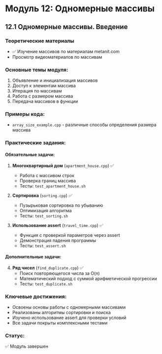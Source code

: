 # Модуль 12: Одномерные массивы

## 12.1 Одномерные массивы. Введение

### Теоретические материалы
- ✅ Изучение массивов по материалам metanit.com
- Просмотр видеоматериалов по массивам

### Основные темы модуля:
1. Объявление и инициализация массивов
2. Доступ к элементам массива
3. Итерация по массивам
4. Работа с размером массива
5. Передача массивов в функции

### Примеры кода:
- `array_size_example.cpp` - различные способы определения размера массива

### Практические задания:

#### Обязательные задачи:
1. **Многоквартирный дом** (`apartment_house.cpp`) ✅
   - Работа с массивом строк
   - Проверка границ массива
   - Тесты: `test_apartment_house.sh`

2. **Сортировка** (`sorting.cpp`) ✅
   - Пузырьковая сортировка по убыванию
   - Оптимизация алгоритма
   - Тесты: `test_sorting.sh`

3. **Использование assert** (`travel_time.cpp`) ✅
   - Функция с проверкой параметров через assert
   - Демонстрация падения программы
   - Тесты: `test_assert.sh`

#### Дополнительные задачи:
4. **Ряд чисел** (`find_duplicate.cpp`) ✅
   - Поиск повторяющегося числа за O(n)
   - Математический подход с суммой арифметической прогрессии
   - Тесты: `test_duplicate.sh`

### Ключевые достижения:
- Освоены основы работы с одномерными массивами
- Реализованы алгоритмы сортировки и поиска
- Изучено использование assert для проверки условий
- Все задачи покрыты комплексными тестами

### Статус:
✅ Модуль завершен